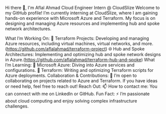 Hi there 👋, I'm Aflal Ahmad
Cloud Engineer Intern @ CloudSlize
Welcome to my GitHub profile! I’m currently interning at CloudSlize, where I am gaining hands-on experience with Microsoft Azure and Terraform. My focus is on designing and managing Azure resources and implementing hub and spoke network architectures.

What I’m Working On:
🔭 Terraform Projects: Developing and managing Azure resources, including virtual machines, virtual networks, and more.(https://github.com/aflalahmad/terraform-project)
🌐 Hub and Spoke Architectures: Implementing and optimizing hub and spoke network designs in Azure.(https://github.com/aflalahmad/terraform-hub-and-spoke)
What I’m Learning:
🌱 Microsoft Azure: Diving into Azure services and configurations.
📜 Terraform: Writing and optimizing Terraform scripts for Azure deployments.
Collaboration & Contributions:
👯 I’m open to collaborating on projects related to Azure and Terraform. If you have ideas or need help, feel free to reach out!
Reach Out:
📫 How to contact me: You can connect with me on LinkedIn or GitHub.
Fun Fact:
⚡ I’m passionate about cloud computing and enjoy solving complex infrastructure challenges.
